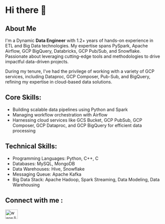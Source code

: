 # Hi there 👋
## About Me

I'm a Dynamic **Data Engineer** with 1.2+ years of hands-on experience in ETL and Big Data technologies. My expertise spans PySpark, Apache Airflow, GCP BigQuery, Databricks, GCP Pub/Sub, and Snowflake. Passionate about leveraging cutting-edge tools and methodologies to drive impactful data-driven projects.

During my tenure, I've had the privilege of working with a variety of GCP services, including Dataproc, GCP Composer, Pub-Sub, and BigQuery, refining my expertise in cloud-based data solutions.

## Core Skills:
- Building scalable data pipelines using Python and Spark
- Managing workflow orchestration with Airflow
- Harnessing cloud services like GCS Bucket, GCP PubSub, GCP Composer, GCP Dataproc, and GCP BigQuery for efficient data processing

## Technical Skills:
- Programming Languages: Python, C++, C
- Databases: MySQL, MongoDB
- Data Warehouses: Hive, Snowflake
- Messaging Queue: Apache Kafka
- Big Data Stack: Apache Hadoop, Spark Streaming, Data Modeling, Data Warehousing



## Connect with me :
<p align="left">
<a href="https://www.linkedin.com/in/yogesh-tiwari-4716091b9" target="blank"><img align="center" src="https://raw.githubusercontent.com/rahuldkjain/github-profile-readme-generator/master/src/images/icons/Social/linked-in-alt.svg" alt="www.linkedin.com/in/yogesh-tiwari-4716091b9" height="30" width="40" /></a>
</p>

